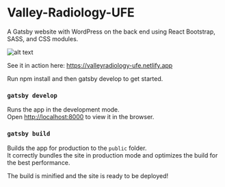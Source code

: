 # Valley-Radiology-UFE

A Gatsby website with WordPress on the back end using React Bootstrap, SASS, and CSS modules.

![alt text](https://www.chrysaliswebdevelopment.com/wp-content/uploads/2021/09/Screen-Shot-2021-09-29-at-1.17.08-PM.png)

See it in action here: https://valleyradiology-ufe.netlify.app

Run npm install and then gatsby develop to get started.

### `gatsby develop`

Runs the app in the development mode.<br />
Open [http://localhost:8000](http://localhost:8000) to view it in the browser.

### `gatsby build`

Builds the app for production to the `public` folder.<br />
It correctly bundles the site in production mode and optimizes the build for the best performance.

The build is minified and the site is ready to be deployed!
